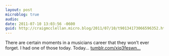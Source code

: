 ```yaml
---
layout: post
microblog: true
audio: 
date: 2011-07-10 13:03:56 -0600
guid: http://craigmcclellan.micro.blog/2011/07/10/t90134173066596352.html
---
```

There are certain moments in a musicians career that they won’t ever forget. I had one of those today. Today... [tumblr.com/xiq3feswn...](http://tumblr.com/xiq3feswnd)
